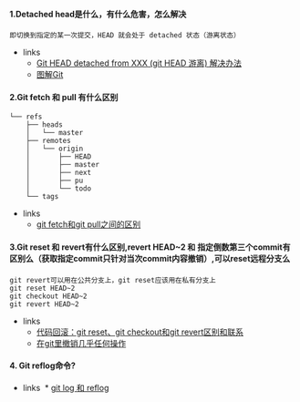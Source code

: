 #### 1.Detached head是什么，有什么危害，怎么解决
```
即切换到指定的某一次提交，HEAD 就会处于 detached 状态（游离状态）
```
* links
  * [Git HEAD detached from XXX (git HEAD 游离) 解决办法](https://blog.csdn.net/u011240877/article/details/76273335)
  * [图解Git](https://marklodato.github.io/visual-git-guide/index-zh-cn.html#detached)
#### 2.Git fetch 和 pull 有什么区别
```
└── refs
    ├── heads
    │   └── master
    ├── remotes
    │   └── origin
    │       ├── HEAD
    │       ├── master
    │       ├── next
    │       ├── pu
    │       └── todo
    └── tags
```
* links
  * [git fetch和git pull之间的区别](https://blog.csdn.net/a19881029/article/details/42245955)
#### 3.Git reset 和 revert有什么区别,revert HEAD~2 和 指定倒数第三个commit有区别么（获取指定commit只针对当次commit内容撤销）,可以reset远程分支么
```
git revert可以用在公共分支上，git reset应该用在私有分支上
git reset HEAD~2
git checkout HEAD~2
git revert HEAD~2
```
* links
  * [代码回滚：git reset、git checkout和git revert区别和联系](https://www.cnblogs.com/houpeiyong/p/5890748.html)
  * [在git里撤销几乎任何操作](http://blog.jobbole.com/87700/)
#### 4. Git reflog命令?
* links
  * [git log 和 reflog](http://www.cnblogs.com/luyuefeng/p/8046443.html)
